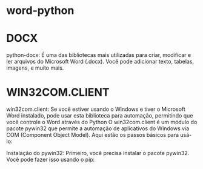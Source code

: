 # word-python

# DOCX

python-docx: É uma das bibliotecas mais utilizadas para criar, modificar e ler arquivos do Microsoft Word (.docx). Você pode adicionar texto, tabelas, imagens, e muito mais.

# WIN32COM.CLIENT

win32com.client: Se você estiver usando o Windows e tiver o Microsoft Word instalado, pode usar esta biblioteca para automação, permitindo que você controle o Word através do Python
O win32com.client é um módulo do pacote pywin32 que permite a automação de aplicativos do Windows via COM (Component Object Model). Aqui estão os passos básicos para usá-lo:

Instalação do pywin32: Primeiro, você precisa instalar o pacote pywin32. Você pode fazer isso usando o pip:
